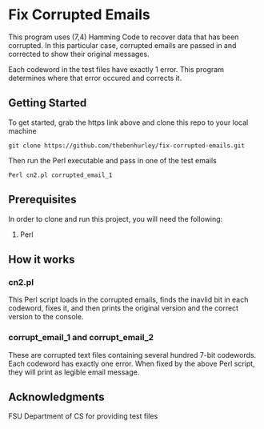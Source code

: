 # Fix Corrupted Emails
This program uses (7,4) Hamming Code to recover data that has been corrupted. In this particular case, corrupted emails are passed in and corrected to show their original messages.

Each codeword in the test files have exactly 1 error. This program determines where that error occured and corrects it.

## Getting Started

To get started, grab the https link above and clone this repo to your local machine
```
git clone https://github.com/thebenhurley/fix-corrupted-emails.git
```

Then run the Perl executable and pass in one of the test emails
```
Perl cn2.pl corrupted_email_1
```

## Prerequisites

In order to clone and run this project, you will need the following:
1. Perl

## How it works

### cn2.pl
This Perl script loads in the corrupted emails, finds the inavlid bit in each codeword, fixes it, and then prints the original version and the correct version to the console. 

### corrupt_email_1 and corrupt_email_2
These are corrupted text files containing several hundred 7-bit codewords. Each codeword has exactly one error. When fixed by the above Perl script, they will print as legible email message.

## Acknowledgments
FSU Department of CS for providing test files

